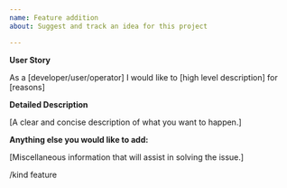 ```yaml
---
name: Feature addition
about: Suggest and track an idea for this project

---
```


**User Story**

As a [developer/user/operator] I would like to [high level description] for [reasons]

**Detailed Description**

[A clear and concise description of what you want to happen.]

**Anything else you would like to add:**

[Miscellaneous information that will assist in solving the issue.]

/kind feature
